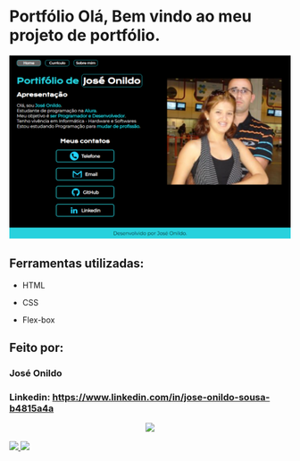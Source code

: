 # Portfólio Olá, Bem vindo ao meu projeto de portfólio.

![image](https://raw.githubusercontent.com/joseonildo/Portifolio/master/assets/imagem-principal.png)

## Ferramentas utilizadas:

* HTML

* CSS

* Flex-box

## Feito por:

### José Onildo

### Linkedin: https://www.linkedin.com/in/jose-onildo-sousa-b4815a4a
<p align="center">
<img loading="lazy" src="http://img.shields.io/static/v1?label=STATUS&message=EM%20DESENVOLVIMENTO&color=GREEN&style=for-the-badge"/>
</p>
<div>
<a href="https://github.com/joseonildo">
<img loading="lazy" height="180em" src="https://github-readme-stats.vercel.app/api/top-langs/?username=joseonildo&layout=compact&langs_count=7&theme=dracula"/>
<img loading="lazy" height="180em" src="https://github-readme-stats.vercel.app/api?username=joseonildo&show_icons=true&theme=dracula&include_all_commits=true&count_private=true"/>
</div>

